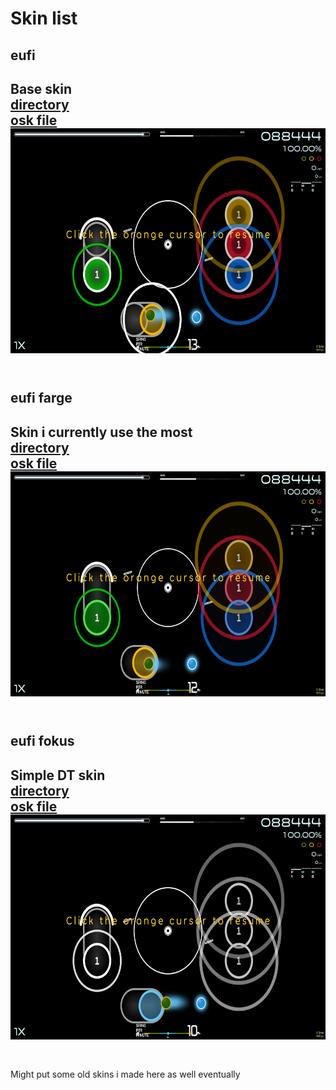 # Skin list
## eufi
Base skin<br>
[directory](skins/eufi)<br>
[osk file](skins/eufi.osk)<br>
<img src="skins/eufi.png" width="640" height="360"><br><br>
---
## eufi farge
Skin i currently use the most<br>
[directory](skins/eufi%20farge)<br>
[osk file](skins/eufi%20farge.osk)<br>
<img src="skins/eufi%20farge.png" width="640" height="360"><br><br>
---
## eufi fokus
Simple DT skin<br>
[directory](skins/eufi%20fokus)<br>
[osk file](skins/eufi%20fokus.osk)<br>
<img src="skins/eufi%20fokus.png" width="640" height="360"><br><br>
---
Might put some old skins i made here as well eventually
